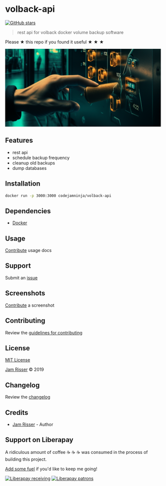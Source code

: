 # volback-api

[![GitHub stars](https://img.shields.io/github/stars/codejamninja/volback-api.svg?style=social&label=Stars)](https://github.com/codejamninja/volback-api)

> rest api for volback docker volume backup software

Please ★ this repo if you found it useful ★ ★ ★

![](assets/volback-api.png)

## Features

* rest api
* schedule backup frequency
* cleanup old backups
* dump databases


## Installation

```sh
docker run -p 3000:3000 codejamninja/volback-api
```


## Dependencies

* [Docker](https://docker.com)


## Usage

[Contribute](https://github.com/codejamninja/volback-api/blob/master/CONTRIBUTING.md) usage docs


## Support

Submit an [issue](https://github.com/codejamninja/volback-api/issues/new)


## Screenshots

[Contribute](https://github.com/codejamninja/volback-api/blob/master/CONTRIBUTING.md) a screenshot


## Contributing

Review the [guidelines for contributing](https://github.com/codejamninja/volback-api/blob/master/CONTRIBUTING.md)


## License

[MIT License](https://github.com/codejamninja/volback-api/blob/master/LICENSE)

[Jam Risser](https://codejam.ninja) © 2019


## Changelog

Review the [changelog](https://github.com/codejamninja/volback-api/blob/master/CHANGELOG.md)


## Credits

* [Jam Risser](https://codejam.ninja) - Author


## Support on Liberapay

A ridiculous amount of coffee ☕ ☕ ☕ was consumed in the process of building this project.

[Add some fuel](https://liberapay.com/codejamninja/donate) if you'd like to keep me going!

[![Liberapay receiving](https://img.shields.io/liberapay/receives/codejamninja.svg?style=flat-square)](https://liberapay.com/codejamninja/donate)
[![Liberapay patrons](https://img.shields.io/liberapay/patrons/codejamninja.svg?style=flat-square)](https://liberapay.com/codejamninja/donate)
